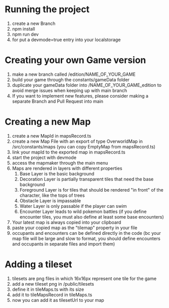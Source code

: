 # Running the project

1. create a new Branch
2. npm install
3. npm run dev
4. for put a devmode=true entry into your localstorage

# Creating your own Game version

1. make a new branch called /edition/NAME_OF_YOUR_GAME
2. build your game through the constants/gameData folder
3. duplicate your gameData folder into /NAME_OF_YOUR_GAME_edition to avoid merge issues when keeping up with main branch
4. If you want to implement new features, please consider making a separate Branch and Pull Request into main

# Creating a new Map

1. create a new MapId in mapsRecord.ts
2. create a new Map File with an export of type OverworldMap in /src/constants/maps (you can copy EmptyMap from mapsRecord.ts)
3. link your mapId to the exported map in mapsRecord.ts
4. start the project with devmode
5. access the mapmaker through the main menu
6. Maps are rendered in layers with different properties
   1. Base Layer is the basic background
   2. Decoration Layer is partially transparent tiles that need the base background
   3. Foreground Layer is for tiles that should be rendered "in front" of the character, like the tops of trees
   4. Obstacle Layer is impassable
   5. Water Layer is only passable if the player can swim
   6. Encounter Layer leads to wild pokemon battles (if you define encounter tiles, you must also define at least some base encounters)
7. Your latest map is always copied into your clipboard
8. paste your copied map as the "tilemap" property in your file
9. occupants and encounters can be defined directly in the code (bc your map file will be large and slow to format, you should define encounters and occupants in separate files and import them)

# Adding a tileset

1. tilesets are png files in which 16x16px represent one tile for the game
2. add a new tileset png in /public/tilesets
3. define it in tileMaps.ts with its size
4. add it to tileMapsRecord in tileMaps.ts
5. now you can add it as tilesetUrl to your map
